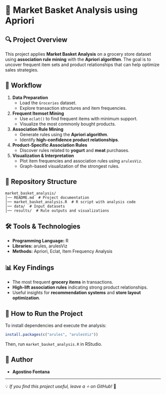 # 🛒 Market Basket Analysis using Apriori

## 🔍 Project Overview

This project applies **Market Basket Analysis** on a grocery store dataset using **association rule mining** with the **Apriori algorithm**. The goal is to uncover frequent item sets and product relationships that can help optimize sales strategies.

## 📑 Workflow

1. **Data Preparation**
   - Load the `Groceries` dataset.
   - Explore transaction structures and item frequencies.
2. **Frequent Itemset Mining**
   - Use `eclat()` to find frequent items with minimum support.
   - Visualize the most commonly bought products.
3. **Association Rule Mining**
   - Generate rules using the **Apriori algorithm**.
   - Identify **high-confidence product relationships**.
4. **Product-Specific Association Rules**
   - Discover rules related to **yogurt** and **meat** purchases.
5. **Visualization & Interpretation**
   - Plot item frequencies and association rules using `arulesViz`.
   - Graph-based visualization of the strongest rules.

## 📂 Repository Structure
```
market_basket_analysis/
│── README.md  # Project documentation
│── market_basket_analysis.R  # R script with analysis code
│── data/  # Input datasets
│── results/  # Rule outputs and visualizations
```

## 🛠 Tools & Technologies
- **Programming Language:** R
- **Libraries:** arules, arulesViz
- **Methods:** Apriori, Eclat, Item Frequency Analysis

## 📊 Key Findings
- The most frequent **grocery items** in transactions.
- **High-lift association rules** indicating strong product relationships.
- Useful insights for **recommendation systems** and **store layout optimization**.

## 📜 How to Run the Project
To install dependencies and execute the analysis:
```r
install.packages(c("arules", "arulesViz"))
```
Then, run `market_basket_analysis.R` in RStudio.

## 📝 Author
- **Agostino Fontana**

---
💡 *If you find this project useful, leave a ⭐ on GitHub!* 🚀

